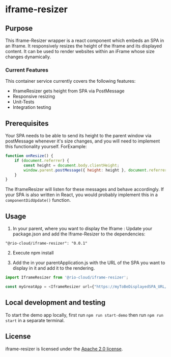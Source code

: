 # iframe-resizer

## Purpose
This Iframe-Resizer wrapper is a react component which embeds an SPA in an Iframe. It responsively resizes the height of the Iframe and its displayed content. 
It can be used to render websites within an iFrame whose size changes dynamically.

### Current Features 
This container service currently covers the following features:
* IframeResizer gets height from SPA via PostMessage
* Responsive resizing 
* Unit-Tests 
* Integration testing

## Prerequisites
Your SPA needs to be able to send its height to the parent window via postMessage whenever it's size changes, and you will need to implement this 
 functionality yourself. ForExample:
   
```javascript
function onResize() {
    if (document.referrer) {
        const height = document.body.clientHeight;
        window.parent.postMessage({ height: height }, document.referrer);
    }
}
```
The IframeResizer will listen for these messages and behave accordingly.
If your SPA is also written in React, you would probably implement this in a ```componentDidUpdate()``` function.

## Usage
1.	In your parent, where you want to display the Iframe : Update your package.json and add the Iframe-Resizer to the dependencies: 
   
```     
"@rio-cloud/iframe-resizer": "0.0.1"
```     

2.	Execute npm install

3.	Add the <IframeResizer /> in your parentApplication.js with the URL of the SPA you want to display in it and add it to the rendering.
   
```javascript  
import IframeResizer from '@rio-cloud/iframe-resizer';

const myGreatApp = <IframeResizer url={"https://myToBeDisplayedSPA_URL/"}/>
```
## Local development and testing
To start the demo app locally, first run ```npm run start-demo``` then run ```npm run start``` in a separate terminal. 

## License
iframe-resizer is licensed under the [Apache 2.0 license](https://github.com/rio-cloud/iframe-resizer/blob/master/LICENSE).

